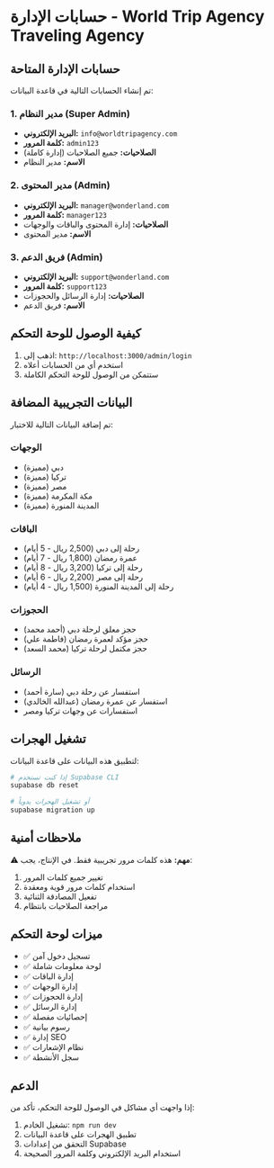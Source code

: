 # حسابات الإدارة - World Trip Agency Traveling Agency

## حسابات الإدارة المتاحة

تم إنشاء الحسابات التالية في قاعدة البيانات:

### 1. مدير النظام (Super Admin)
- **البريد الإلكتروني:** `info@worldtripagency.com`
- **كلمة المرور:** `admin123`
- **الصلاحيات:** جميع الصلاحيات (إدارة كاملة)
- **الاسم:** مدير النظام

### 2. مدير المحتوى (Admin)
- **البريد الإلكتروني:** `manager@wonderland.com`
- **كلمة المرور:** `manager123`
- **الصلاحيات:** إدارة المحتوى والباقات والوجهات
- **الاسم:** مدير المحتوى

### 3. فريق الدعم (Admin)
- **البريد الإلكتروني:** `support@wonderland.com`
- **كلمة المرور:** `support123`
- **الصلاحيات:** إدارة الرسائل والحجوزات
- **الاسم:** فريق الدعم

## كيفية الوصول للوحة التحكم

1. اذهب إلى: `http://localhost:3000/admin/login`
2. استخدم أي من الحسابات أعلاه
3. ستتمكن من الوصول للوحة التحكم الكاملة

## البيانات التجريبية المضافة

تم إضافة البيانات التالية للاختبار:

### الوجهات
- دبي (مميزة)
- تركيا (مميزة)
- مصر (مميزة)
- مكة المكرمة (مميزة)
- المدينة المنورة (مميزة)

### الباقات
- رحلة إلى دبي (2,500 ريال - 5 أيام)
- عمرة رمضان (1,800 ريال - 7 أيام)
- رحلة إلى تركيا (3,200 ريال - 8 أيام)
- رحلة إلى مصر (2,200 ريال - 6 أيام)
- رحلة إلى المدينة المنورة (1,500 ريال - 4 أيام)

### الحجوزات
- حجز معلق لرحلة دبي (أحمد محمد)
- حجز مؤكد لعمرة رمضان (فاطمة علي)
- حجز مكتمل لرحلة تركيا (محمد السعد)

### الرسائل
- استفسار عن رحلة دبي (سارة أحمد)
- استفسار عن عمرة رمضان (عبدالله الخالدي)
- استفسارات عن وجهات تركيا ومصر

## تشغيل الهجرات

لتطبيق هذه البيانات على قاعدة البيانات:

```bash
# إذا كنت تستخدم Supabase CLI
supabase db reset

# أو تشغيل الهجرات يدوياً
supabase migration up
```

## ملاحظات أمنية

⚠️ **مهم:** هذه كلمات مرور تجريبية فقط. في الإنتاج، يجب:

1. تغيير جميع كلمات المرور
2. استخدام كلمات مرور قوية ومعقدة
3. تفعيل المصادقة الثنائية
4. مراجعة الصلاحيات بانتظام

## ميزات لوحة التحكم

- ✅ تسجيل دخول آمن
- ✅ لوحة معلومات شاملة
- ✅ إدارة الباقات
- ✅ إدارة الوجهات
- ✅ إدارة الحجوزات
- ✅ إدارة الرسائل
- ✅ إحصائيات مفصلة
- ✅ رسوم بيانية
- ✅ إدارة SEO
- ✅ نظام الإشعارات
- ✅ سجل الأنشطة

## الدعم

إذا واجهت أي مشاكل في الوصول للوحة التحكم، تأكد من:

1. تشغيل الخادم: `npm run dev`
2. تطبيق الهجرات على قاعدة البيانات
3. التحقق من إعدادات Supabase
4. استخدام البريد الإلكتروني وكلمة المرور الصحيحة
